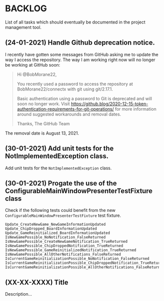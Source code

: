 # BACKLOG

List of all tasks which should eventually be documented in the project management tool.

## (24-01-2021) Handle Github deprecation notice.

I recently have gotten some messages from GitHub asking me to update the way I access the
repository. The way I am working right now will no longer be working at GitHub soon:

  > Hi @BobMorane22,
  > 
  > You recently used a password to access the repository at
  > BobMorane22/connectx with git using git/2.17.1.
  > 
  > Basic authentication using a password to Git is deprecated and will soon no longer work.
  > Visit https://github.blog/2020-12-15-token-authentication-requirements-for-git-operations/
  > for more information around suggested workarounds and removal dates.
  > 
  > Thanks,
  > The GitHub Team

The removal date is August 13, 2021.


## (30-01-2021) Add unit tests for the NotImplementedException class.

Add unit tests for the `NotImplementedException` class.


## (30-01-2021) Progate the use of the ConfigurableMainWindowPresenterTestFixture class

Check if the following tests could benefit from the new
`ConfigurableMainWindowPresenterTestFixture` test fixture.

```
Update_CreateNewGame_NewGameInformationUpdated
Update_ChipDropped_BoardInformationUpdated
Update_GameReinitialized_BoardInformationUpdated
IsNewGamePossible_NoNotification_FalseReturned
IsNewGamePossible_CreateNewGameNotification_TrueReturned
IsNewGamePossible_ChipDroppedNotification_TrueReturned
IsNewGamePossible_GameReinitializedNotification_TrueReturned
IsNewGamePossible_AllOtherNotifications_FalseReturned
IsCurrentGameReinitializationPossible_NoNotification_FalseReturned
IsCurrentGameReinitializationPossible_ChipDroppedNotification_TrueReturned
IsCurrentGameReinitializationPossible_AllOtherNotifications_FalseReturned
```


## (XX-XX-XXXX) Title

Description...
